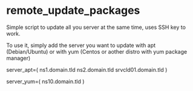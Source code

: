 # remote_update_packages
Simple script to update all you server at the same time, uses SSH key to work.

To use it, simply add the server you want to update with apt (Debian/Ubuntu) or with yum (Centos or aother distro with yum package manager)

server_apt=(
        ns1.domain.tld 
        ns2.domain.tld
        srvcld01.domain.tld
)

server_yum=(
        ns10.domain.tld 
)
